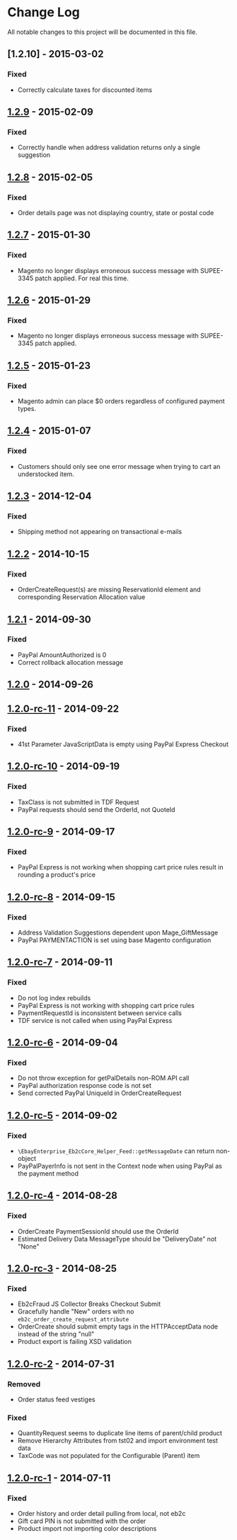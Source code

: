 # Change Log
All notable changes to this project will be documented in this file.

## [1.2.10] - 2015-03-02
### Fixed
- Correctly calculate taxes for discounted items

## [1.2.9] - 2015-02-09
### Fixed
- Correctly handle when address validation returns only a single suggestion

## [1.2.8] - 2015-02-05
### Fixed
- Order details page was not displaying country, state or postal code

## [1.2.7] - 2015-01-30
### Fixed
- Magento no longer displays erroneous success message with SUPEE-3345 patch applied. For real this time.

## [1.2.6] - 2015-01-29

### Fixed
- Magento no longer displays erroneous success message with SUPEE-3345 patch applied.

## [1.2.5] - 2015-01-23

### Fixed
- Magento admin can place $0 orders regardless of configured payment types.

## [1.2.4] - 2015-01-07

### Fixed
- Customers should only see one error message when trying to cart an understocked item.

## [1.2.3] - 2014-12-04
### Fixed
- Shipping method not appearing on transactional e-mails

## [1.2.2] - 2014-10-15
### Fixed
- OrderCreateRequest(s) are missing ReservationId element and corresponding Reservation Allocation value

## [1.2.1] - 2014-09-30
### Fixed
- PayPal AmountAuthorized is 0
- Correct rollback allocation message

## [1.2.0] - 2014-09-26

## [1.2.0-rc-11] - 2014-09-22
### Fixed
- 41st Parameter JavaScriptData is empty using PayPal Express Checkout

## [1.2.0-rc-10] - 2014-09-19
### Fixed
- TaxClass is not submitted in TDF Request
- PayPal requests should send the OrderId, not QuoteId

## [1.2.0-rc-9] - 2014-09-17
### Fixed
- PayPal Express is not working when shopping cart price rules result in rounding a product's price

## [1.2.0-rc-8] - 2014-09-15
### Fixed
- Address Validation Suggestions dependent upon Mage_GiftMessage
- PayPal PAYMENTACTION is set using base Magento configuration

## [1.2.0-rc-7] - 2014-09-11
### Fixed
- Do not log index rebuilds
- PayPal Express is not working with shopping cart price rules
- PaymentRequestId is inconsistent between service calls
- TDF service is not called when using PayPal Express

## [1.2.0-rc-6] - 2014-09-04
### Fixed
- Do not throw exception for getPalDetails non-ROM API call
- PayPal authorization response code is not set
- Send corrected PayPal UniqueId in OrderCreateRequest

## [1.2.0-rc-5] - 2014-09-02
### Fixed
- `\EbayEnterprise_Eb2cCore_Helper_Feed::getMessageDate` can return non-object
- PayPalPayerInfo is not sent in the Context node when using PayPal as the payment method

## [1.2.0-rc-4] - 2014-08-28
### Fixed
- OrderCreate PaymentSessionId should use the OrderId
- Estimated Delivery Data MessageType should be "DeliveryDate" not "None"

## [1.2.0-rc-3] - 2014-08-25
### Fixed
- Eb2cFraud JS Collector Breaks Checkout Submit
- Gracefully handle "New" orders with no `eb2c_order_create_request_attribute`
- OrderCreate should submit empty tags in the HTTPAcceptData node instead of the string "null"
- Product export is failing XSD validation

## [1.2.0-rc-2] - 2014-07-31
### Removed
- Order status feed vestiges

### Fixed
- QuantityRequest seems to duplicate line items of parent/child product
- Remove Hierarchy Attributes from tst02 and import environment test data
- TaxCode was not populated for the Configurable (Parent) item

## [1.2.0-rc-1] - 2014-07-11
### Fixed
- Order history and order detail pulling from local, not eb2c
- Gift card PIN is not submitted with the order
- Product import not importing color descriptions

[1.2.9]: https://github.com/eBayEnterprise/magento-retail-order-management/compare/1.2.8...1.2.9
[1.2.8]: https://github.com/eBayEnterprise/magento-retail-order-management/compare/1.2.7...1.2.8
[1.2.7]: https://github.com/eBayEnterprise/magento-retail-order-management/compare/1.2.6...1.2.7
[1.2.6]: https://github.com/eBayEnterprise/magento-retail-order-management/compare/1.2.5...1.2.6
[1.2.5]: https://github.com/eBayEnterprise/magento-retail-order-management/compare/1.2.4...1.2.5
[1.2.4]: https://github.com/eBayEnterprise/magento-retail-order-management/compare/1.2.3...1.2.4
[1.2.3]: https://github.com/eBayEnterprise/magento-retail-order-management/compare/1.2.2...1.2.3
[1.2.2]: https://github.com/eBayEnterprise/magento-retail-order-management/compare/1.2.1...1.2.2
[1.2.1]: https://github.com/eBayEnterprise/magento-retail-order-management/compare/1.2.0...1.2.1
[1.2.0]: https://github.com/eBayEnterprise/magento-retail-order-management/compare/1.2.0-rc-11...1.2.0
[1.2.0-rc-11]: https://github.com/eBayEnterprise/magento-retail-order-management/compare/1.2.0-rc-10...1.2.0-rc-11
[1.2.0-rc-10]: https://github.com/eBayEnterprise/magento-retail-order-management/compare/1.2.0-rc-9...1.2.0-rc-10
[1.2.0-rc-9]: https://github.com/eBayEnterprise/magento-retail-order-management/compare/1.2.0-rc-8...1.2.0-rc-9
[1.2.0-rc-8]: https://github.com/eBayEnterprise/magento-retail-order-management/compare/1.2.0-rc-7...1.2.0-rc-8
[1.2.0-rc-7]: https://github.com/eBayEnterprise/magento-retail-order-management/compare/1.2.0-rc-6...1.2.0-rc-7
[1.2.0-rc-6]: https://github.com/eBayEnterprise/magento-retail-order-management/compare/1.2.0-rc-5...1.2.0-rc-6
[1.2.0-rc-5]: https://github.com/eBayEnterprise/magento-retail-order-management/compare/1.2.0-rc-4...1.2.0-rc-5
[1.2.0-rc-4]: https://github.com/eBayEnterprise/magento-retail-order-management/compare/1.2.0-rc-3...1.2.0-rc-4
[1.2.0-rc-3]: https://github.com/eBayEnterprise/magento-retail-order-management/compare/1.2.0-rc-2...1.2.0-rc-3
[1.2.0-rc-2]: https://github.com/eBayEnterprise/magento-retail-order-management/compare/1.2.0-rc-1...1.2.0-rc-2
[1.2.0-rc-1]: https://github.com/eBayEnterprise/magento-retail-order-management/compare/1.2.0-beta-17...1.2.0-rc-1
